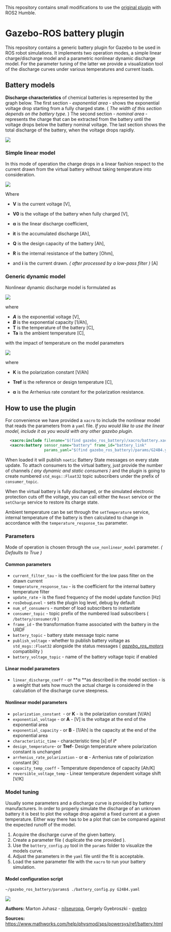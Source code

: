 This repository contains small modifications to use the [original plugin](https://github.com/nilseuropa/gazebo_ros_battery)
with ROS2 Humble.

# Gazebo-ROS battery plugin

This repository contains a generic battery plugin for Gazebo to be used in ROS robot simulations. It implements two operation modes, a simple linear charge/discharge model and a parametric nonlinear dynamic discharge model. For the parameter tuning of the latter we provide a visualization tool of the discharge curves under various temperatures and current loads.

## Battery models

**Discharge characteristics** of chemical batteries is represented by the graph below. The first section - *exponential area* - shows the exponential voltage drop starting from a fully charged state. ( *The width of this section depends on the battery type.* ) The second section - *nominal area* -  represents the charge that can be extracted from the battery until the voltage drops below the battery nominal voltage. The last section shows the total discharge of the battery, when the voltage drops rapidly.

![](doc/characteristics.png)



### Simple linear model

In this mode of operation the charge drops in a linear fashion respect to the current drawn from the virtual battery without taking temperature into consideration. 

![](doc/linear_model.png)

Where 

* **V** is the current voltage [V], 

* **V0** is the voltage of the battery when fully charged [V],
* **α** is the linear discharge coefficient,
* **it** is the accumulated discharge [Ah],
* **Q** is the design capacity of the battery [Ah],
* **R** is the internal resistance of the battery [Ohm],
* and **i** is the current drawn. *( after processed by a low-pass filter )* [A]



### Generic dynamic model

Nonlinear dynamic discharge model is formulated as

![](doc/generic_model.png)

where

* ***A*** is the exponential voltage [V],
* ***B*** is the exponential capacity [1/Ah],
* **T** is the temperature of the battery [C],
* **Ta** is the ambient temperature [C],

with the impact of temperature on the model parameters

![](doc/temp_effect.png)

where

* **K** is the polarization constant [V/Ah]

* **Tref** is the reference or design temperature [C],

* **α** is the Arrhenius rate constant for the polarization resistance.

  

## How to use the plugin

For convenience we have provided a `xacro` to include the nonlinear model that reads the parameters from a `yaml` file. _If you would like to use the linear model, include it as you would with any other gazebo plugin._

```xml
  <xacro:include filename="$(find gazebo_ros_battery)/xacro/battery.xacro"/>
  <xacro:battery sensor_name="battery" frame_id="battery_link" 
                 params_yaml="$(find gazebo_ros_battery)/params/G24B4.yaml"/>
```

When loaded it will publish `noetic` Battery State messages on every state update. To attach consumers to the virtual battery, just provide the number of channels *( any dynamic and static consumers )* and the plugin is going to create numbered `std_msgs::Float32` topic subscribers under the prefix of `consumer_topic`.

When the virtual battery is fully discharged, or the simulated electronic protection cuts off the voltage, you can call either the `Reset` service or the `setCharge` service to restore its charge state.

Ambient temperature can be set through the `setTemperature` service, internal temperature of the battery is then calculated to change in accordance with the `temperature_response_tau` parameter.

### Parameters

Mode of operation is chosen through the `use_nonlinear_model` parameter. *( Defaults to True )*

#### Common parameters

- `current_filter_tau` - is the coefficient for the low pass filter on the drawn current
- `temperature_response_tau` - is the coefficient for the internal battery temperature filter
- `update_rate` - is the fixed frequency of the model update function [Hz]
- `rosDebugLevel` - sets the plugin log level, debug by default
- `num_of_consumers` - number of load subscribers to instantiate
- `consumer_topic` - topic prefix of the numbered load subscribers ( `/battery/consumer/0` )
- `frame_id` - the transformation frame associated with the battery in the URDF
- `battery_topic` - battery state message topic name
- `publish_voltage` - whether to publish battery voltage as `std_msgs::Float32` alongside the status messages ( *[gazebo_ros_motors](https://github.com/nilseuropa/gazebo_ros_motors)* compatibility )
- `battery_voltage_topic` - name of the battery voltage topic if enabled

#### Linear model parameters

* `linear_discharge_coeff` - or **α **as described in the model section - is a weight that sets how much the actual charge is considered in the calculation of the discharge curve steepness.

#### Nonlinear model parameters

* `polarization_constant `- or **K** - is the polarization constant [V/Ah]
* `exponential_voltage` - or **A** - [V] is the voltage at the end of the exponential area
* `exponential_capacity` - or **B** - [1/Ah] is the capacity at the end of the exponential area
* `characteristic_time` - characteristic time [s] of **i***
* `design_temperature`- or **Tref**- Design temperature where polarization constant is unchanged
* `arrhenius_rate_polarization` - or **α** - Arrhenius rate of polarization constant [K]
* `capacity_temp_coeff` - Temperature dependence of capacity [Ah/K]
* `reversible_voltage_temp` - Linear temperature dependent voltage shift [V/K]

### Model tuning

Usually some parameters and a discharge curve is provided by battery manufacturers. In order to properly simulate the discharge of an unknown battery it is best to plot the voltage drop against a fixed current at a given temperature. Either way there has to be a plot that can be compared against the expected runoff of the model.

1. Acquire the discharge curve of the given battery.
2. Create a parameter file ( duplicate the one provided ).
3. Use the `battery_config.py` tool in the `params` folder to visualize the models curve.
4. Adjust the parameters in the `yaml` file until the fit is acceptable. 
5. Load the same parameter file with the `xacro` to run your battery simulation.

#### Model configuration script

`~/gazebo_ros_battery/params$ ./battery_config.py G24B4.yaml`

![](doc/config_tool.png)



**Authors:** Marton Juhasz - [nilseuropa](https://github.com/nilseuropa), Gergely Gyebroszki - [gyebro](https://github.com/gyebro)

**Sources:** https://www.mathworks.com/help/physmod/sps/powersys/ref/battery.html


